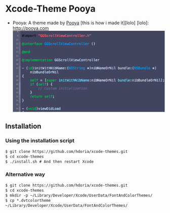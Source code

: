 # Xcode-Theme Pooya

* Pooya:  A theme made by [Pooya][pooya_kamel]
[this is how i made it][lolo]
[lolo]: http://pooya.com
  ![Pooya]

Installation
------------

### Using the installation script

    $ git clone https://github.com/hdoria/xcode-themes.git
    $ cd xcode-themes
    $ ./install.sh # And then restart Xcode

### Alternative way

    $ git clone https://github.com/hdoria/xcode-themes.git
    $ cd xcode-themes
    $ mkdir -p ~/Library/Developer/Xcode/UserData/FontAndColorThemes/
    $ cp *.dvtcolortheme ~/Library/Developer/Xcode/UserData/FontAndColorThemes/
    

[Pooya]: https://github.com/pooya-/Xcode-Theme/blob/master/Pooya.png
[pooya_kamel]: http://github.com/pooya-

